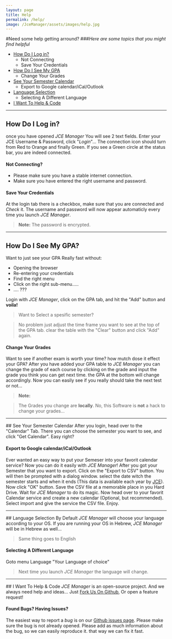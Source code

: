 ```yaml
---
layout: page
title: Help
permalink: /help/
image: /JceManager/assets/images/help.jpg
---
```


#Need some help getting arround?
###*Here are some topics that you might find helpful*



-  [How Do I Log in?][connect]
	-  Not Connecting
	-  Save Your Credentials
-  [How Do I See My GPA][GPA]
	-  Change Your Grades
-  [See Your Semester Calendar][cal]
	-  Export to Google calendar/iCal/Outlook
-  [Language Selection][loco]
	-  Selecting A Different Language
-  [I Want To Help & Code][fork]



---
## <a name="connect"></a><i class="fa fa-sign-in"></i> How Do I Log in?
once you have opened *JCE Manager* You will see 2 text fields.
Enter your JCE Username & Password, click "*Login*"...
The connection icon should turn from Red to Orange and finally Green. If you see a Green circle at the status bar, you are indeed connected.

#### <i class="fa fa-chain-broken"></i> Not Connecting?

 - Please make sure you have a stable internet connection.
 - Make sure you have entered the right username and password.

#### <i class="fa fa-floppy-o"></i> Save Your Credentials
At the login tab there is a checkbox, make sure that you are connected and *Check* it.
The username and password will now appear automaticly every time you launch *JCE Manager*.

>**Note:** The password is encrypted.

---

## <a name="GPA"></a><i class="fa fa-file"></i> How Do I See My GPA?
Want to just see your GPA Really fast without: 

 - Opening the browser
 - Re-entering your credentials 
 - Find the right menu
 - Click on the right sub-menu.....
 - .... ???

Login with *JCE Manager*, click on the GPA tab, and hit the "Add" button and **voila!**
>Want to Select a spesific semester? 

>No problem just adjust the time frame you want to see at the top of the GPA tab. clear the table with the
>"Clear" button and click "Add" again.

#### <i class="fa fa-search"></i> Change Your Grades
Want to see if another exam is worth your time? how mutch dose it effect your GPA?
After you have added your GPA table to *JCE Manager* you can change the grade of each course by clicking on the grade and input the grade you think you can get next time. the GPA at the bottom will change accordingly.
Now you can easily see if you really should take the next test or not...

>**Note:**

>The Grades you change are **locally**. No, this Software is **not** a hack to change your grades...

---

##<a name="cal"></a> <i class="fa fa-calendar"></i> See Your Semester Calendar
After you login, head over to the "Calendar" Tab.
There you can choose the semester you want to see, and click "Get Calendar".
Easy right?

#### <i class="fa fa-share"></i> Export to Google calendar/iCal/Outlook
Ever wanted an easy way to put your Semeser into your favorit calendar service?
Now you can do it easily with *JCE Manager*!
After you got your Semester that you want to export. Click on the "Export to CSV" button. You will then be prompted with a dialog window.
select the date witch the semester starts and when it ends (This data is available each year by [JCE][jce]). Now click "OK" button. Save the CSV file at a memorable place in you Hard Drive. Wait for *JCE Manager* to do its magic.
Now head over to your favorit Calendar service and create a new calendar (Optional, but recommended).
Select import and give the service the CSV file.
Enjoy.

---

##<a name="loco"></a> <i class="fa fa-globe"></i> Language Selection
By Default *JCE Manager* will choose your language according to your OS. 
If you are running your OS in Hebrew, *JCE Manager* will be in Hebrew as well... 
> Same thing goes to English

#### <i class="fa fa-globe"></i> Selecting A Different Language
Goto menu <i class="fa fa-arrow-right"></i> Language <i class="fa fa-arrow-right"></i> "Your Language of choice"
>Next time you launch *JCE Manager* the language will change.

---

##<a name="fork"></a> <i class="fa fa-github"></i> I Want To Help & Code
*JCE Manager* is an open-source project. And we always need help and ideas...
Just [<i class="fa fa-code-fork"></i>Fork Us On Github][git], Or open a feature request!

#### <i class="fa fa-bug"></i> Found Bugs? Having Issues?
The easiest way to report a *bug* is on our [<i class="fa fa-github"></i> Github issues page][gitbug].
Please make sure the bug is not already opened. Please add as much information about the bug, so we can easily reproduce it. that way we can fix it fast.

[connect]: #connect
[GPA]: #GPA
[cal]: #cal 
[loco]: #loco
[fork]: #fork
[git]: https://github.com/liranbg/JceManager
[gitbug]: https://github.com/liranbg/JceManager/issues
[jce]: http://www.jce.ac.il/